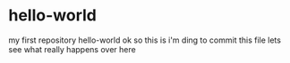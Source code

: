 # hello-world
my first repository hello-world
ok so this is i'm ding to commit this file lets see what really happens over here
